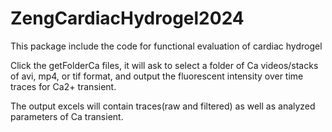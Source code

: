 # ZengCardiacHydrogel2024
This package include the code for functional evaluation of cardiac hydrogel

Click the getFolderCa files, it will ask to select a folder of Ca videos/stacks of avi, mp4, or tif format, 
and output the fluorescent intensity over time traces for Ca2+ transient. 

The output excels will contain traces(raw and filtered) as well as analyzed parameters of Ca transient.
